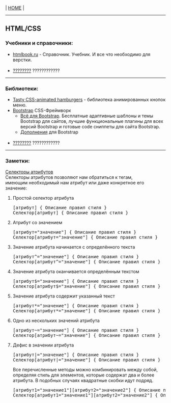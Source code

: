 <p>
  <span>| <a href="https://github.com/vik-vavilikhin/vik-vavilikhin.github.io">HOME</a> |</span>
</p>

<hr>
<!-- ----------------------------------------------------------- -->
<h2>HTML/CSS</h2> 
<h3>Учебники и справочники:</h3>
<ul>
  <li><a href="http://htmlbook.ru/">htmlbook.ru</a> - Справочник. Учебник. И все что необходимо для верстки.</li>
  <br><!-- ==================== -->
  <li><a href="#">????????</a> ????????????</li>
</ul>

<hr>
<!-- ----------------------------------------------------------- -->
<h3>Библиотеки:</h3>
<ul>
  <li><a href="https://jonsuh.com/hamburgers/">Tasty CSS-animated hamburgers</a> - библиотека анимированных кнопок меню.</li>
  <li>
    <a href="https://getbootstrap.com/">Bootstrap</a> CSS-Фреймворк 
      <ul>
        <li><a href="http://bootstraptema.ru/">Всё для Bootstrap</a>. Бесплатные адаптивные шаблоны и темы Bootstrap для сайтов, лучшие функциональные плагины для всех версий Bootstrap и готовые code сниппеты для сайта Bootstrap.</li>
        <li><a href="https://habr.com/ru/company/dataart/blog/258101/">Дополнения</a> для Bootstrap</li>
      </ul>
  </li>
  <br><!-- ==================== -->
  <li><a href="#">????????</a> ????????????</li>
</ul>

<hr>
<!-- ----------------------------------------------------------- -->
<h3>Заметки:</h3>

<a><u><a href="http://htmlbook.ru/samcss/selektory-atributov">Селекторы атрибутов</a></u><br>
Селекторы атрибутов позволяют нам обратиться к тегам,<br>
имеющим необходимый нам атрибут или даже конкретное его значение:</p>

<ol>
  <li>Простой селектор атрибута<br>
<pre>
[атрибут] { Описание правил стиля }
Селектор[атрибут] { Описание правил стиля }
</pre>
  </li>
  
  <li>Атрибут со значением<br>
<pre>
[атрибут="значение"] { Описание правил стиля }
Селектор[атрибут="значение"] { Описание правил стиля }
</pre>
  </li>
  
  <li>Значение атрибута начинается с определённого текста<br>
<pre>
[атрибут^="значение"] { Описание правил стиля }
Селектор[атрибут^="значение"] { Описание правил стиля }
</pre>
  </li>
  
  <li>Значение атрибута оканчивается определённым текстом<br>
<pre>
[атрибут$="значение"] { Описание правил стиля }
Селектор[атрибут$="значение"] { Описание правил стиля }
</pre>
  </li>
  
  <li>Значение атрибута содержит указанный текст<br>
<pre>
[атрибут*="значение"] { Описание правил стиля }
Селектор[атрибут*="значение"] { Описание правил стиля }
</pre>
  </li>
  
  <li>Одно из нескольких значений атрибута<br>
<pre>
[атрибут~="значение"] { Описание правил стиля }
Селектор[атрибут~="значение"] { Описание правил стиля }
</pre>
  </li>
  
  <li>Дефис в значении атрибута<br>
<pre>
[атрибут|="значение"] { Описание правил стиля }
Селектор[атрибут|="значение"] { Описание правил стиля }
</pre>
  </li>
  <p>Все перечисленные методы можно комбинировать между собой, определяя стиль для элементов, которые содержат два и более атрибута. В подобных случаях квадратные скобки идут подряд.</p>
<pre>
[атрибут1="значение1"][атрибут2="значение2"] { Описание правил стиля }
Селектор[атрибут1="значение1"][атрибут2="значение2"] { Описание правил стиля }
</pre>
</ol>